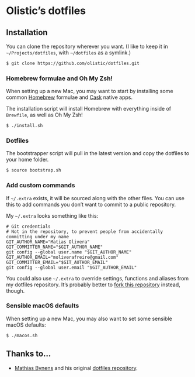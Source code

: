 # Olistic’s dotfiles

## Installation

You can clone the repository wherever you want. (I like to keep it in `~/Projects/dotfiles`, with `~/dotfiles` as a symlink.)

```bash
$ git clone https://github.com/olistic/dotfiles.git
```

### Homebrew formulae and Oh My Zsh!

When setting up a new Mac, you may want to start by installing some common [Homebrew](https://brew.sh/) formulae and [Cask](https://brew.sh/) native apps.

The installation script will install Homebrew with everything inside of `Brewfile`, as well as Oh My Zsh!

```bash
$ ./install.sh
```

### Dotfiles

The bootstrapper script will pull in the latest version and copy the dotfiles to your home folder.

```bash
$ source bootstrap.sh
```

### Add custom commands

If `~/.extra` exists, it will be sourced along with the other files. You can use this to add commands you don’t want to commit to a public repository.

My `~/.extra` looks something like this:

```
# Git credentials
# Not in the repository, to prevent people from accidentally committing under my name
GIT_AUTHOR_NAME="Matias Olivera"
GIT_COMMITTER_NAME="$GIT_AUTHOR_NAME"
git config --global user.name "$GIT_AUTHOR_NAME"
GIT_AUTHOR_EMAIL="moliverafreire@gmail.com"
GIT_COMMITTER_EMAIL="$GIT_AUTHOR_EMAIL"
git config --global user.email "$GIT_AUTHOR_EMAIL"
```

You could also use `~/.extra` to override settings, functions and aliases from my dotfiles repository. It’s probably better to [fork this repository](https://github.com/olistic/dotfiles/fork) instead, though.

### Sensible macOS defaults

When setting up a new Mac, you may also want to set some sensible macOS defaults:

```bash
$ ./macos.sh
```

## Thanks to…

* [Mathias Bynens](https://mathiasbynens.be/) and his original [dotfiles repository](https://github.com/mathiasbynens/dotfiles).
